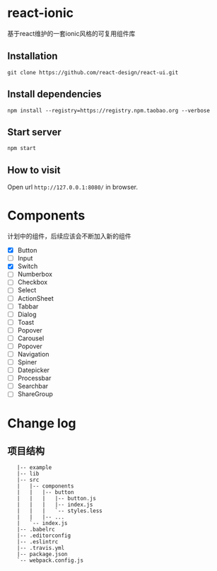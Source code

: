 # react-ionic
基于react维护的一套ionic风格的可复用组件库


## Installation

```
git clone https://github.com/react-design/react-ui.git
```

## Install dependencies

```
npm install --registry=https://registry.npm.taobao.org --verbose
```

## Start server

```
npm start
```

## How to visit

Open url `http://127.0.0.1:8080/` in browser.


# Components
计划中的组件，后续应该会不断加入新的组件

 - [x] Button
 - [ ] Input 
 - [x] Switch
 - [ ] Numberbox 
 - [ ] Checkbox 
 - [ ] Select
 - [ ] ActionSheet
 - [ ] Tabbar
 - [ ] Dialog 
 - [ ] Toast 
 - [ ] Popover 
 - [ ] Carousel 
 - [ ] Popover
 - [ ] Navigation
 - [ ] Spiner
 - [ ] Datepicker 
 - [ ] Processbar 
 - [ ] Searchbar 
 - [ ] ShareGroup
# Change log


## 项目结构
```react-ui
   |-- example  
   |-- lib
   |-- src  
   |   |-- components  
   |   |   |-- button 
   |   |   |   |-- button.js
   |   |   |   |-- index.js
   |   |   |   `-- styles.less
   |   |   |-- ...  
   |   `-- index.js
   |-- .babelrc
   |-- .editorconfig
   |-- .eslintrc
   |-- .travis.yml
   |-- package.json
   `-- webpack.config.js
```
